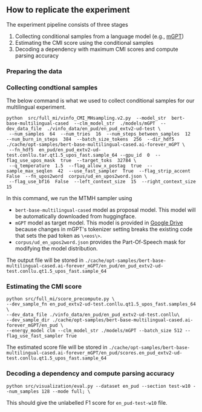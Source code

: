## How to replicate the experiment
The experiment pipeline consists of three stages
1. Collecting conditional samples from a language model (e.g., [mGPT](https://huggingface.co/ai-forever/mGPT))
2. Estimating the CMI score using the conditional samples
3. Decoding a dependency with maximum CMI scores and compute parsing accuracy

### Preparing the data

### Collecting condtional samples
The below command is what we used to collect conditional samples for our multilingual experiment.
```
python  src/full_mi/vinfo_CMI_MHsampling.v2.py  --model_str  bert-base-multilingual-cased  --clm_model_str  ./models/mGPT  --dev_data_file  ./vinfo_data/en_pud/en_pud_extv2-ud-test \
 --num_samples  64  --num_tries  16  --num_steps_between_samples  12  --num_burn_in_steps  384  --batch_size_tokens  256  --dir_hdf5  ./cache/opt-samples/bert-base-multilingual-cased.ai-forever_mGPT \
 --fn_hdf5  en_pud/en_pud_extv2-ud-test.conllu.tar.qt1.5_upos_fast.sample_64 --gpu_id  0  --flag_use_upos_mask  true  --target_toks  32784 \
 --q_temperature  1.5  --flag_allow_x_postag  true  --sample_max_seqlen  42  --use_fast_sampler  True  --flag_strip_accent  False  --fn_upos2word  corpus/ud_en_upos2word.json \
 --flag_use_bf16  False  --left_context_size  15  --right_context_size  15
```

In this command, we run the MTMH sampler using
- `bert-base-multilingual-cased` model as proposal model. This model will be automatically downloaded from huggingface.
- `mGPT` model as target model. This model is provided in [Google Drive](https://drive.google.com/file/d/1QfanZEWGCl1iLrva7Lk84DhgGVVEJElw/view?usp=sharing) because changes in mGPT's tokenizer setting breaks the existing code that sets the pad token as `\<eos\>`.
- `corpus/ud_en_upos2word.json` provides the Part-Of-Speech mask for modifying the model distribution.


The output file will be stored in `./cache/opt-samples/bert-base-multilingual-cased.ai-forever_mGPT/en_pud/en_pud_extv2-ud-test.conllu.qt1.5_upos_fast.sample_64`

### Estimating the CMI score 
```
python src/full_mi/score_precompute.py \
--dev_sample_fn en_pud_extv2-ud-test.conllu.qt1.5_upos_fast.samples_64  \
--dev_data_file ./vinfo_data/en_pud/en_pud_extv2-ud-test.conllu\
--dev_sample_dir ./cache/opt-samples/bert-base-multilingual-cased.ai-forever_mGPT/en_pud \
--energy_model clm --clm_model_str ./models/mGPT --batch_size 512 --flag_use_fast_sampler True
```

The estimated score file will be stored in `./cache/opt-samples/bert-base-multilingual-cased.ai-forever_mGPT/en_pud/scores.en_pud_extv2-ud-test.conllu.qt1.5_upos_fast.sample_64`
### Decoding a dependency and compute parsing accuracy  
```
python src/visualization/eval.py --dataset en_pud --section test-w10 --num_samples 128 --mode full; \
```
This should give the unlabelled F1 score for `en_pud-test-w10` file.
